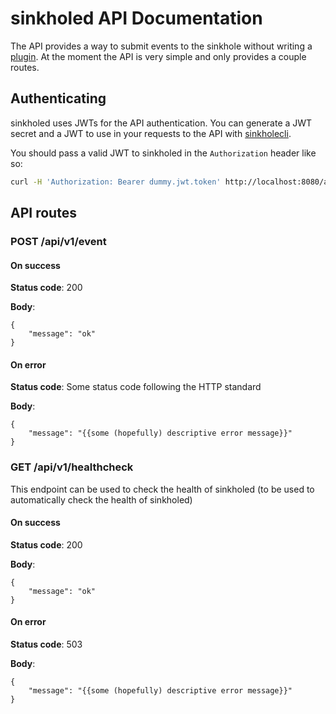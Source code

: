 # sinkholed API Documentation

The API provides a way to submit events to the sinkhole without writing a [plugin](plugins.md). At the moment the API is very simple and only provides a couple routes.


## Authenticating

sinkholed uses JWTs for the API authentication. You can generate a JWT secret and a JWT to use in your requests to the API with [sinkholecli](https://github.com/scrapbird/sinkholed#sinkholecli).

You should pass a valid JWT to sinkholed in the `Authorization` header like so:

```bash
curl -H 'Authorization: Bearer dummy.jwt.token' http://localhost:8080/api/v1/healthcheck
```


## API routes

### POST /api/v1/event

#### On success

**Status code**: 200

**Body**:

```
{
    "message": "ok"
}
```

#### On error

**Status code**: Some status code following the HTTP standard

**Body**:

```
{
    "message": "{{some (hopefully) descriptive error message}}"
}
```

### GET /api/v1/healthcheck

This endpoint can be used to check the health of sinkholed (to be used to automatically check the health of sinkholed)

#### On success

**Status code**: 200

**Body**:

```
{
    "message": "ok"
}
```

#### On error

**Status code**: 503

**Body**:

```
{
    "message": "{{some (hopefully) descriptive error message}}"
}
```

